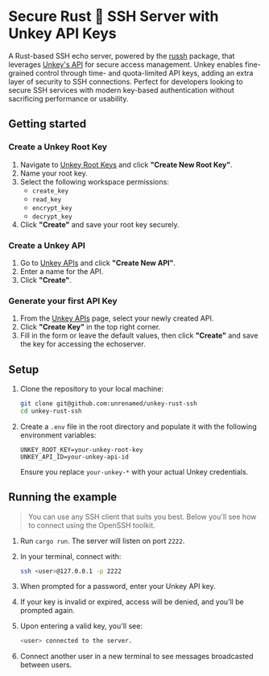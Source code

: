 # Secure Rust 🦀 SSH Server with Unkey API Keys

A Rust-based SSH echo server, powered by the [russh](https://docs.rs/russh/latest/russh/index.html) package, that leverages [Unkey's API](https://www.unkey.com/docs/api-reference/overview) for secure access management. Unkey enables fine-grained control through time- and quota-limited API keys, adding an extra layer of security to SSH connections. Perfect for developers looking to secure SSH services with modern key-based authentication without sacrificing performance or usability.

## Getting started

### Create a Unkey Root Key

1. Navigate to [Unkey Root Keys](https://app.unkey.com/settings/root-key) and click **"Create New Root Key"**.
2. Name your root key.
3. Select the following workspace permissions:
   - `create_key`
   - `read_key`
   - `encrypt_key`
   - `decrypt_key`
4. Click **"Create"** and save your root key securely.

### Create a Unkey API

1. Go to [Unkey APIs](https://app.unkey.com/apis) and click **"Create New API"**.
2. Enter a name for the API.
3. Click **"Create"**.

### Generate your first API Key

1. From the [Unkey APIs](https://app.unkey.com/apis) page, select your newly created API.
2. Click **"Create Key"** in the top right corner.
3. Fill in the form or leave the default values, then click **"Create"** and save the key for accessing the echoserver.

## Setup

1. Clone the repository to your local machine:

   ```bash
   git clone git@github.com:unrenamed/unkey-rust-ssh
   cd unkey-rust-ssh
   ```

2. Create a `.env` file in the root directory and populate it with the following environment variables:

   ```env
   UNKEY_ROOT_KEY=your-unkey-root-key
   UNKEY_API_ID=your-unkey-api-id
   ```

   Ensure you replace `your-unkey-*` with your actual Unkey credentials.

## Running the example

> You can use any SSH client that suits you best. Below you'll see how to connect using the OpenSSH toolkit.

1. Run `cargo run`. The server will listen on port `2222`.

2. In your terminal, connect with:

   ```bash
   ssh <user>@127.0.0.1 -p 2222
   ```

3. When prompted for a password, enter your Unkey API key.

4. If your key is invalid or expired, access will be denied, and you’ll be prompted again.

5. Upon entering a valid key, you'll see:

   ```bash
   <user> connected to the server.
   ```

6. Connect another user in a new terminal to see messages broadcasted between users.

